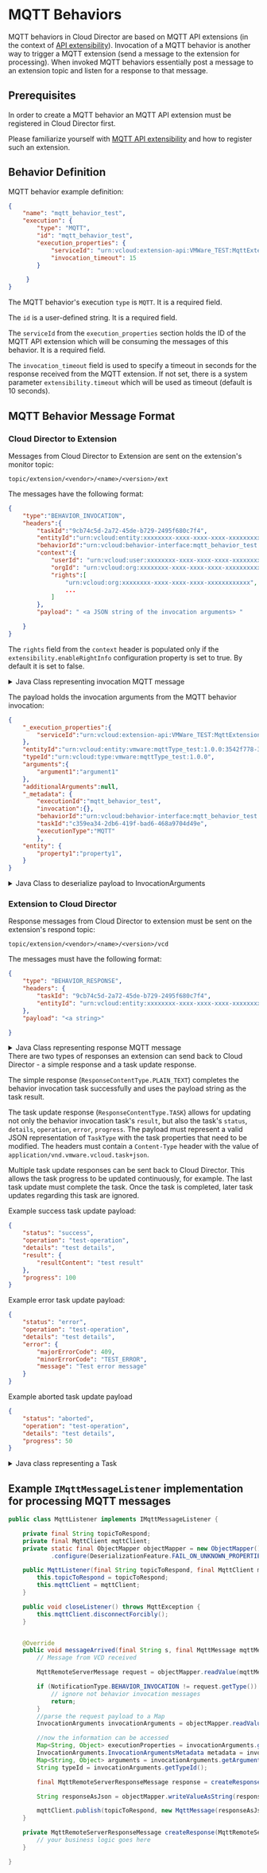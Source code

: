 # MQTT Behaviors

MQTT behaviors in Cloud Director are based on MQTT API extensions (in the context of [API extensibility](../api-extensibility.md)). Invocation of a MQTT behavior is another way to trigger a MQTT extension (send a message to the extension for processing). When invoked MQTT behaviors essentially post a message to an extension topic and listen for a response to that message.

## Prerequisites

In order to create a MQTT behavior an MQTT API extension must be registered in Cloud Director first.

Please familiarize yourself with [MQTT API extensibility](../api-extensibility.md) and how to register such an extension.

## Behavior Definition

MQTT behavior example definition:

```json
{
    "name": "mqtt_behavior_test",
    "execution": {
        "type": "MQTT",
        "id": "mqtt_behavior_test",
        "execution_properties": {
            "serviceId": "urn:vcloud:extension-api:VMWare_TEST:MqttExtension_TEST:1.2.3",
            "invocation_timeout": 15
        }

     }
}
```

The MQTT behavior's execution `type` is `MQTT`.  It is a required field.

The `id` is a user-defined string. It is a required field.

The `serviceId` from the `execution_properties` section holds the ID of the MQTT API extension which will be consuming the messages of this behavior. It is a required field.

The `invocation_timeout` field is used to specify a timeout in seconds for the response received from the MQTT extension. If not set, there is a system parameter `extensibility.timeout` which will be used as timeout (default is 10 seconds).

## MQTT Behavior Message Format

### Cloud Director to Extension

Messages from Cloud Director to Extension are sent on the extension's monitor topic:

```text
topic/extension/<vendor>/<name>/<version>/ext
```

The messages have the following format:

```json
{
    "type":"BEHAVIOR_INVOCATION",
    "headers":{
        "taskId":"9cb74c5d-2a72-45de-b729-2495f680c7f4",
        "entityId":"urn:vcloud:entity:xxxxxxxx-xxxx-xxxx-xxxx-xxxxxxxxxxxx",
        "behaviorId":"urn:vcloud:behavior-interface:mqtt_behavior_test:vmware:mqttInterface:1.0.0",
        "context":{
            "userId": "urn:vcloud:user:xxxxxxxx-xxxx-xxxx-xxxx-xxxxxxxxxxxx",
            "orgId": "urn:vcloud:org:xxxxxxxx-xxxx-xxxx-xxxx-xxxxxxxxxxxx",
            "rights":[
                "urn:vcloud:org:xxxxxxxx-xxxx-xxxx-xxxx-xxxxxxxxxxxx",
                ...
            ]
        },
        "payload": " <a JSON string of the invocation arguments> "

    }
}
```

The `rights` field from the `context` header is populated only if the `extensibility.enableRightInfo` configuration property is set to true. By default it is set to false.

<details>
    <summary>Java Class representing invocation MQTT message</summary>

```java
public enum NotificationType {
    EVENT,
    EXTERNAL_EVENT,
    TASK,
    EXTENSION_TASK,
    API_REQUEST,
    API_RESPONSE,
    BEHAVIOR_INVOCATION,
    BEHAVIOR_RESPONSE,
}
```

```java
import java.util.List;

public class MqttRemoteServerMessage {
    private NotificationType type;
    private Headers headers;
    private String payload;

    public void setType(NotificationType type) {
        this.type = type;
    }

    public void setHeaders(Headers headers) {
        this.headers = headers;
    }

    public void setPayload(String payload) {
        this.payload = payload;
    }

    /**
     * @return the notification type of the messageIn the case of a MQTT message coming from VCD this
     * is BEHAVIOR_INVOCATION.
     */
    public NotificationType getType() {
        return type;
    }

    public Headers getHeaders() {
        return headers;
    }

    public String getPayload() {
        return payload;
    }

    /**
     * MQTT message headers
     */
    public static class Headers {
        private String taskId;
        private String entityId;
        private String behaviorId;
        private Context context;


        /**
         * @return The id of the behavior invocation task
         */
        public String getTaskId() {
            return taskId;
        }

        public void setTaskId(String taskId) {
            this.taskId = taskId;
        }

        /**
         * @return the id of the RDE which the behavior was invoked on
         */
        public String getEntityId() {
            return entityId;
        }

        public void setEntityId(String entityId) {
            this.entityId = entityId;
        }

        /**
         * @return the id of the invoked behavior
         */
        public String getBehaviorId() {
            return behaviorId;
        }

        public void setBehaviorId(String behaviorId) {
            this.behaviorId = behaviorId;
        }

        /**
         * @return the MQTT message context
         */
        public Context getContext() {
            return context;
        }

        public void setContext(Context context) {
            this.context = context;
        }
    }

    /**
     * @return the MQTT message context
     */
    public static class Context {
        private String orgId;
        private String userId;
        private List<String> rights;

        /**
         * @return the id of the org which the behavior was invoked in
         */
        public String getOrgId() {
            return orgId;
        }

        public void setOrgId(String orgId) {
            this.orgId = orgId;
        }

        /**
         * @return the id of the user who invoked the behavior
         */
        public String getUserId() {
            return userId;
        }

        public void setUserId(String userId) {
            this.userId = userId;
        }

        /**
         * @return rights of the user who invoked the behavior.
         * This field is populated only if the <code>extensibility.enableRightInfo</code> configuration
         * property is set to true (by default it is set to false)
         */
        public List<String> getRights() {
            return rights;
        }

        public void setRights(List<String> rights) {
            this.rights = rights;
        }
    }

}
```

</details>

The payload holds the invocation arguments from the MQTT behavior invocation:

```json
{
    "_execution_properties":{
        "serviceId":"urn:vcloud:extension-api:VMWare_TEST:MqttExtension_TEST:1.2.3"
    },
    "entityId":"urn:vcloud:entity:vmware:mqttType_test:1.0.0:3542f778-37e3-4ce9-b244-41ccc36e27c3",
    "typeId":"urn:vcloud:type:vmware:mqttType_test:1.0.0",
    "arguments":{
        "argument1":"argument1"
    },
    "additionalArguments":null,
    "_metadata": {
        "executionId":"mqtt_behavior_test",
        "invocation":{},
        "behaviorId":"urn:vcloud:behavior-interface:mqtt_behavior_test:vmware:mqttInterface:1.0.0",
        "taskId":"c359ea34-2db6-419f-bad6-468a9704d49e",
        "executionType":"MQTT"
        },
    "entity": {
        "property1":"property1",
    }
}
```

<details>
    <summary>Java Class to deserialize payload to InvocationArguments</summary>

```java
import java.util.Map;

import com.fasterxml.jackson.annotation.JsonProperty;

public class InvocationArguments {
    private String entityId;
    private String typeId;
    @JsonProperty("_metadata")
    private InvocationArgumentsMetadata metadata;
    private Map<String, Object> entity;
    private Map<String, Object> arguments;
    @JsonProperty("_execution_properties")
    private Map<String, Object> executionProperties;
    private Map<String, Object> additionalArguments;

    /**
     * @return the id of the RDE which the behavior was invoked on
     */
    public String getEntityId() {
        return entityId;
    }

    public void setEntityId(String entityId) {
        this.entityId = entityId;
    }

    /**
     * @return The id of the RDE Type of the entity which the behavior was invoked in
     */
    public String getTypeId() {
        return typeId;
    }

    public void setTypeId(String typeId) {
        this.typeId = typeId;
    }

    /**
     * @return The invocation {@link InvocationArgumentsMetadata}
     */
    public InvocationArgumentsMetadata getMetadata() {
        return metadata;
    }

    public void setMetadata(InvocationArgumentsMetadata metadata) {
        this.metadata = metadata;
    }

    /**
     * @return the entity contents of the RDE which the behavior was invoked on
     */
    public Map<String, Object> getEntity() {
        return entity;
    }

    public void setEntity(Map<String, Object> entity) {
        this.entity = entity;
    }

    /**
     * @return the user-provided arguments upon invocation
     */
    public Map<String, Object> getArguments() {
        return arguments;
    }

    public void setArguments(Map<String, Object> arguments) {
        this.arguments = arguments;
    }

    /**
     * @return the behavior's execution_properties
     */
    public Map<String, Object> getExecutionProperties() {
        return executionProperties;
    }

    public void setExecutionProperties(Map<String, Object> executionProperties) {
        this.executionProperties = executionProperties;
    }

    /**
     * @return additional_arguments from the behavior's execution
     */
    public Map<String, Object> getAdditionalArguments() {
        return additionalArguments;
    }

    public void setAdditionalArguments(Map<String, Object> additionalArguments) {
        this.additionalArguments = additionalArguments;
    }


    /**
     * The behavior invocation metadata
     */
    public static class InvocationArgumentsMetadata {
        private String behaviorId;
        private String taskId;
        private String executionId;
        private String executionType;
        private String actAsToken;
        private Map<String, Object> invocation;


        /**
         * @return the id of the invoked behavior
         */
        public String getBehaviorId() {
            return behaviorId;
        }

        public void setBehaviorId(String behaviorId) {
            this.behaviorId = behaviorId;
        }

        /**
         * @return the id of the behavior invocation task
         */
        public String getTaskId() {
            return taskId;
        }

        public void setTaskId(String taskId) {
            this.taskId = taskId;
        }

        /**
         * @return the behavior's execution id
         */
        public String getExecutionId() {
            return executionId;
        }

        public void setExecutionId(String executionId) {
            this.executionId = executionId;
        }

        /**
         * @return the behavior's execution type
         */
        public String getExecutionType() {
            return executionType;
        }

        public void setExecutionType(String executionType) {
            this.executionType = executionType;
        }

        /**
         * @return a {@link Map} of the user-provided metadata upon invocation
         */
        public Map<String, Object> getInvocation() {
            return invocation;
        }

        public void setInvocation(Map<String, Object> invocation) {
            this.invocation = invocation;
        }

        /**
         * @return an act-as token if additional API calls to VCD need to be made
         * (it os only populated if it is specified in the behavior's definition)
         */
        public String getActAsToken() {
            return actAsToken;
        }

        public void setActAsToken(String actAsToken) {
            this.actAsToken = actAsToken;
        }
    }
}
```

</details>

### Extension to Cloud Director

Response messages from Cloud Director to extension must be sent on the extension's respond topic:

```text
topic/extension/<vendor>/<name>/<version>/vcd
```

The messages must have the following format:

```json
{
    "type": "BEHAVIOR_RESPONSE",
    "headers": {
        "taskId": "9cb74c5d-2a72-45de-b729-2495f680c7f4",
        "entityId": "urn:vcloud:entity:xxxxxxxx-xxxx-xxxx-xxxx-xxxxxxxxxxxx"
    },
    "payload": "<a string>"

}
```

<details>
    <summary>Java Class representing response MQTT message</summary>

```java
import java.util.Arrays;

public class MqttRemoteServerResponseMessage {
    private NotificationType type;
    private Headers headers;
    private String payload;

    public void setType(NotificationType type) {
        this.type = type;
    }

    public void setHeaders(Headers headers) {
        this.headers = headers;
    }

    public void setPayload(String payload) {
        this.payload = payload;
    }

    /**
     * @return the notification type of the MQTT message. In the case of a MQTT message sent as a
     * response from extension to VCD this is BEHAVIOR_RESPONSE.
     */
    public NotificationType getType() {
        return type;
    }

    /**
     * @return the {@link Headers} of the MQTT message
     */
    public Headers getHeaders() {
        return headers;
    }

    /**
     * @return the payload of the MQTT message. Must be a JSON encoded string.
     */
    public String getPayload() {
        return payload;
    }

    /**
     * The headers of the MQTT message
     */
    public static class Headers {
        private String taskId;
        private String entityId;
        private String contentType;

        /**
         * @return the id of the RDE which the behavior was invoked on
         */
        public String getEntityId() {
            return entityId;
        }

        public void setEntityId(String entityId) {
            this.entityId = entityId;
        }

        /**
         * @return The id of the behavior invocation task
         */
        public String getTaskId() {
            return taskId;
        }

        public void setTaskId(String taskId) {
            this.taskId = taskId;
        }

        /**
         * @return the content-type of the payload of the MQTT message response
         */
        public String getContentType() {
            return contentType;
        }

        public void setContentType(ResponseContentType contentType) {
            this.contentType = contentType.getValue();
        }
    }

    /**
     * Content-type of the payload of the MQTT message response
     */
    public static enum ResponseContentType {
        PLAIN_TEXT("plain/text"),
        TASK("application/vnd.vmware.vcloud.task+json"),
        ;

        private final String value;
        ResponseContentType(String value){
            this.value = value;
        }

        public String getValue() {
            return value;
        }

        public static ResponseContentType fromValue(String string) {
            return Arrays.stream(ResponseContentType.values()).filter(
                    t -> t.getValue().equals(string)
            ).findFirst().orElse(null);
        }
    }
}
```

</details>
There are two types of responses an extension can send back to Cloud Director - a simple response and a task update response.

The simple response (`ResponseContentType.PLAIN_TEXT`) completes the behavior invocation task successfully and uses the payload string as the task result.

The task update response (`ResponseContentType.TASK`) allows for updating not only the behavior invocation task's `result`, but also the task's `status`, `details`, `operation`, `error`, `progress`. The payload must represent a valid JSON representation of `TaskType` with the task properties that need to be modified. The headers must contain a `Content-Type` header with the value of `application/vnd.vmware.vcloud.task+json`.

Multiple task update responses can be sent back to Cloud Director. This allows the task progress to be updated continuously, for example. The last task update must complete the task. Once the task is completed, later task updates regarding this task are ignored.

Example success task update payload:

```json
{
    "status": "success",
    "operation": "test-operation",
    "details": "test details",
    "result": {
        "resultContent": "test result"
    },
    "progress": 100
}
```

Example error task update payload:

```json
{
    "status": "error",
    "operation": "test-operation",
    "details": "test details",
    "error": {
        "majorErrorCode": 409,
        "minorErrorCode": "TEST_ERROR",
        "message": "Test error message"
    }
}
```

Example aborted task update payload

```json
{
    "status": "aborted",
    "operation": "test-operation",
    "details": "test details",
    "progress": 50
}
```

<details>
    <summary>Java class representing a Task</summary>

```java
import com.fasterxml.jackson.annotation.JsonValue;

public class TaskType {

    public static enum TaskStatus {
        PENDING("pending"),
        PRE_RUNNING("pre-running"),
        RUNNING("running"),
        SUCCESS("success"),
        ABORTED("aborted"),
        ERROR("error"),
        CANCELED("canceled"),
        EXPECTING_ACTION("expectingAction");

        private final String value;

        TaskStatus(String value) {
            this.value = value;
        }

        @JsonValue
        public String getValue() {
            return value;
        }
    }

    public static class ErrorType {
        private String majorErrorCode;
        private String minorErrorCode;
        private String message;

        public String getMajorErrorCode() {
            return majorErrorCode;
        }

        public void setMajorErrorCode(String majorErrorCode) {
            this.majorErrorCode = majorErrorCode;
        }

        public String getMinorErrorCode() {
            return minorErrorCode;
        }

        public void setMinorErrorCode(String minorErrorCode) {
            this.minorErrorCode = minorErrorCode;
        }

        public String getMessage() {
            return message;
        }

        public void setMessage(String message) {
            this.message = message;
        }
    }

    private TaskType status;
    private String operation;
    private String details;
    private ErrorType error;
    private int progress;

    /**
     * @return the task status
     */
    public TaskType getStatus() {
        return status;
    }

    public void setStatus(TaskType status) {
        this.status = status;
    }

    /**
     * @return the task operation
     */
    public String getOperation() {
        return operation;
    }

    public void setOperation(String operation) {
        this.operation = operation;
    }

    /**
     * @return the task details
     */
    public String getDetails() {
        return details;
    }

    public void setDetails(String details) {
        this.details = details;
    }

    /**
     * @return the task error as {@link ErrorType}
     */
    public ErrorType getError() {
        return error;
    }

    public void setError(ErrorType error) {
        this.error = error;
    }

    /**
     * @return the task progress. Must be in the range [0,100].
     */
    public int getProgress() {
        return progress;
    }

    public void setProgress(int progress) {
        this.progress = progress;
    }
}
```

</details>

## Example `IMqttMessageListener` implementation for processing MQTT messages

```java
public class MqttListener implements IMqttMessageListener {

    private final String topicToRespond;
    private final MqttClient mqttClient;
    private static final ObjectMapper objectMapper = new ObjectMapper()
            .configure(DeserializationFeature.FAIL_ON_UNKNOWN_PROPERTIES, false);

    public MqttListener(final String topicToRespond, final MqttClient mqttClient) {
        this.topicToRespond = topicToRespond;
        this.mqttClient = mqttClient;
    }

    public void closeListener() throws MqttException {
        this.mqttClient.disconnectForcibly();
    }


    @Override
    public void messageArrived(final String s, final MqttMessage mqttMessage) throws Exception {
        // Message from VCD received

        MqttRemoteServerMessage request = objectMapper.readValue(mqttMessage.getPayload(), MqttRemoteServerMessage.class);

        if (NotificationType.BEHAVIOR_INVOCATION != request.getType()) {
            // ignore not behavior invocation messages
            return;
        }
        //parse the request payload to a Map
        InvocationArguments invocationArguments = objectMapper.readValue(request.getPayload(), InvocationArguments.class);

        //now the information can be accessed
        Map<String, Object> executionProperties = invocationArguments.getExecutionProperties();
        InvocationArguments.InvocationArgumentsMetadata metadata = invocationArguments.getMetadata();
        Map<String, Object> arguments = invocationArguments.getArguments();
        String typeId = invocationArguments.getTypeId();

        final MqttRemoteServerResponseMessage response = createResponse(request);

        String responseAsJson = objectMapper.writeValueAsString(response);

        mqttClient.publish(topicToRespond, new MqttMessage(responseAsJson.getBytes()));
    }

    private MqttRemoteServerResponseMessage createResponse(MqttRemoteServerMessage request) {
        // your business logic goes here
    }

}

```

